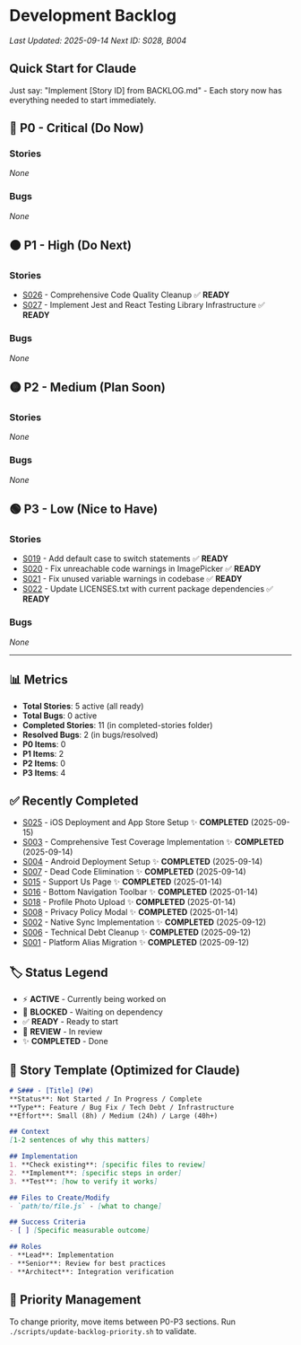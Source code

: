 # Development Backlog

*Last Updated: 2025-09-14*
*Next ID: S028, B004*

## Quick Start for Claude
Just say: "Implement [Story ID] from BACKLOG.md" - Each story now has everything needed to start immediately.

## 🔴 P0 - Critical (Do Now)
### Stories
*None*

### Bugs
*None*

## 🟠 P1 - High (Do Next)
### Stories
- [S026](backlog/S026-comprehensive-code-quality-cleanup.md) - Comprehensive Code Quality Cleanup ✅ **READY**
- [S027](backlog/S027-implement-jest-and-react-testing-library-infrastructure.md) - Implement Jest and React Testing Library Infrastructure ✅ **READY**

### Bugs
*None*

## 🟡 P2 - Medium (Plan Soon)
### Stories
*None*

### Bugs
*None*

## 🟢 P3 - Low (Nice to Have)
### Stories
- [S019](backlog/S019-add-default-case-to-switch-statements.md) - Add default case to switch statements ✅ **READY**
- [S020](backlog/S020-fix-unreachable-code-warnings-in-imagepicker.md) - Fix unreachable code warnings in ImagePicker ✅ **READY**
- [S021](backlog/S021-fix-unused-variable-warnings-in-codebase.md) - Fix unused variable warnings in codebase ✅ **READY**
- [S022](backlog/S022-update-licensestxt-with-current-package-dependencies.md) - Update LICENSES.txt with current package dependencies ✅ **READY**

### Bugs
*None*

---

## 📊 Metrics
- **Total Stories**: 5 active (all ready)
- **Total Bugs**: 0 active
- **Completed Stories**: 11 (in completed-stories folder)
- **Resolved Bugs**: 2 (in bugs/resolved)
- **P0 Items**: 0
- **P1 Items**: 2
- **P2 Items**: 0
- **P3 Items**: 4

## ✅ Recently Completed
- [S025](completed-stories/S025-ios-deployment-and-app-store-setup-COMPLETED.md) - iOS Deployment and App Store Setup ✨ **COMPLETED** (2025-09-15)
- [S003](completed-stories/S003-test-coverage-COMPLETED.md) - Comprehensive Test Coverage Implementation ✨ **COMPLETED** (2025-09-14)
- [S004](completed-stories/S004-android-deployment-COMPLETED.md) - Android Deployment Setup ✨ **COMPLETED** (2025-09-14)
- [S007](completed-stories/S007-dead-code-elimination-COMPLETED.md) - Dead Code Elimination ✨ **COMPLETED** (2025-09-14)
- [S015](completed-stories/S015-support-us-page-COMPLETED.md) - Support Us Page ✨ **COMPLETED** (2025-01-14)
- [S016](completed-stories/S016-bottom-navigation-toolbar-COMPLETED.md) - Bottom Navigation Toolbar ✨ **COMPLETED** (2025-01-14)
- [S018](completed-stories/S018-profile-photo-upload-COMPLETED.md) - Profile Photo Upload ✨ **COMPLETED** (2025-01-14)
- [S008](completed-stories/S008-privacy-policy-COMPLETED.md) - Privacy Policy Modal ✨ **COMPLETED** (2025-01-14)
- [S002](backlog/closed/S002-native-sync-implementation.md) - Native Sync Implementation ✨ **COMPLETED** (2025-09-12)
- [S006](backlog/closed/S006-technical-debt-cleanup-and-documentation-update.md) - Technical Debt Cleanup ✨ **COMPLETED** (2025-09-12)
- [S001](backlog/closed/S001-platform-alias-migration.md) - Platform Alias Migration ✨ **COMPLETED** (2025-09-12)

## 🏷️ Status Legend
- ⚡ **ACTIVE** - Currently being worked on
- 🔄 **BLOCKED** - Waiting on dependency
- ✅ **READY** - Ready to start
- 🎯 **REVIEW** - In review
- ✨ **COMPLETED** - Done

## 📝 Story Template (Optimized for Claude)
```markdown
# S### - [Title] (P#)
**Status**: Not Started / In Progress / Complete
**Type**: Feature / Bug Fix / Tech Debt / Infrastructure
**Effort**: Small (8h) / Medium (24h) / Large (40h+)

## Context
[1-2 sentences of why this matters]

## Implementation
1. **Check existing**: [specific files to review]
2. **Implement**: [specific steps in order]
3. **Test**: [how to verify it works]

## Files to Create/Modify
- `path/to/file.js` - [what to change]

## Success Criteria
- [ ] [Specific measurable outcome]

## Roles
- **Lead**: Implementation
- **Senior**: Review for best practices
- **Architect**: Integration verification
```

## 🔄 Priority Management
To change priority, move items between P0-P3 sections.
Run `./scripts/update-backlog-priority.sh` to validate.
